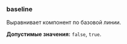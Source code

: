 ### baseline

Выравнивает компонент по базовой линии.

<!-- props:start -->
**Допустимые значения:** `false`, `true`.
<!-- props:end -->
